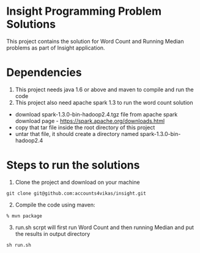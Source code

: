 # Insight Programming Problem Solutions

This project contains the solution for Word Count and Running Median 
problems as part of Insight application.   

# Dependencies
1. This project needs java 1.6 or above and maven to compile and run the code
2. This project also need apache spark 1.3 to run the word count solution
 - download spark-1.3.0-bin-hadoop2.4.tgz file from apache spark download page - https://spark.apache.org/downloads.html
 - copy that tar file inside the root directory of this project
 - untar that file, it should create a directory named spark-1.3.0-bin-hadoop2.4


# Steps to run the solutions

1. Clone the project and download on your machine
```
git clone git@github.com:accounts4vikas/insight.git
```

2. Compile the code using maven:

```
% mvn package
```

3. run.sh scrpt will first run Word Count and then running Median and put the results in output directory

```
sh run.sh 
```
